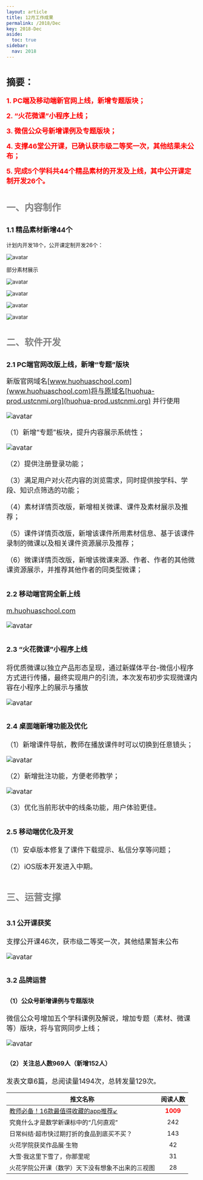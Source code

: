 ```yaml
---
layout: article
title: 12月工作成果
permalink: /2018/Dec
key: 2018-Dec
aside:
  toc: true
sidebar:
  nav: 2018
---
```


# <font size="5">摘要：</font>

<bro/><bro/>

**<font size="4" color="red">1. PC端及移动端新官网上线，新增专题版块；</font>**

**<font size="4" color="red">2. “火花微课”小程序上线；</font>**

**<font size="4" color="red">3. 微信公众号新增课例及专题版块；</font>**

**<font size="4" color="red">4. 支撑46堂公开课，已确认获市级二等奖一次，其他结果未公布；</font>**

**<font size="4" color="red">5. 完成5个学科共44个精品素材的开发及上线，其中公开课定制开发26个。</font>**



# <font size="5" color="gray">一、内容制作</font>

## <font size="4" >1.1 精品素材新增44个</font>

计划内开发18个，公开课定制开发26个：

![avatar](images/20181211.png)


部分素材展示

![avatar](images/20181212.png)

![avatar](images/20181213.png)

![avatar](images/20181214.png)

![avatar](images/20181215.png)

# <font size="5" color="gray">二、软件开发</font>

## <font size="4" >2.1 PC端官网改版上线，新增“专题”版块

新版官网域名[www.huohuaschool.com](www.huohuaschool.com)将与原域名[huohua-prod.ustcnmi.org](huohua-prod.ustcnmi.org) 并行使用

![avatar](images/20181224.png)

（1）新增“专题”板块，提升内容展示系统性；

![avatar](images/20181226.png)

（2）提供注册登录功能；

（3）满足用户对火花内容的浏览需求，同时提供按学科、学段、知识点筛选的功能；

（4）素材详情页改版，新增相关微课、课件及素材展示及推荐；

（5）课件详情页改版，新增该课件所用素材信息、基于该课件录制的微课以及相关课件资源展示及推荐；

（6）微课详情页改版，新增该微课来源、作者、作者的其他微课资源展示，并推荐其他作者的同类型微课；

## <font size="4" >2.2 移动端官网全新上线
 
[m.huohuaschool.com](m.huohuaschool.com)
  
![avatar](images/20181223.png)

## <font size="4" >2.3  “火花微课”小程序上线

将优质微课以独立产品形态呈现，通过新媒体平台-微信小程序方式进行传播，最终实现用户的引流，本次发布初步实现微课内容在小程序上的展示与播放

![avatar](images/20181227.png)

## <font size="4" >2.4 桌面端新增功能及优化</font>

（1）新增课件导航，教师在播放课件时可以切换到任意镜头；

![avatar](images/20181221.png)

（2）新增批注功能，方便老师教学；

![avatar](images/20181222.png)

（3）优化当前形状中的线条功能，用户体验更佳。

## <font size="4" >2.5 移动端优化及开发</font>

（1）安卓版本修复了课件下载提示、私信分享等问题；

（2）iOS版本开发进入中期。

# <font size="5" color="gray">三、运营支撑</font>

## <font size="4" >3.1 公开课获奖</font>

支撑公开课46次，获市级二等奖一次，其他结果暂未公布

![avatar](images/20181231.png)

## <font size="4" >3.2 品牌运营</font>

### <font size="3" >（1）公众号新增课例与专题版块</font>

微信公众号增加五个学科课例及解说，增加专题（素材、微课等）版块，将与官网同步上线；

![avatar](images/20181232.png)

### <font size="3" >（2）关注总人数969人（新增152人）</font>

发表文章6篇，总阅读量1494次，总转发量129次。

| 推文名称 |  阅读人数  | 
|-------------|:------:|
|[教师必备！16款最值得收藏的app推荐↙](https://mp.weixin.qq.com/s/Zr81jnhnh83AdPo5LRu5-w)| **<font color="red">1009</font>** |
|究竟什么才是数学新课标中的“几何直观”| 242 |
|日常纠结·超市快过期打折的食品到底买不买？| 143 |
|火花学院获奖作品展·生物| 42 |
|大雪·我这里下雪了，你那里呢| 31 |
|火花学院公开课（数学）天下没有想象不出来的三视图| 28 |


